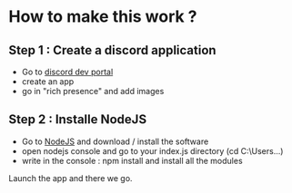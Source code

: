# How to make this work ?

## Step 1 : Create a discord application
  - Go to [discord dev portal](https://discord.com/developers/applications)
  - create an app
  - go in "rich presence" and add images

## Step 2 : Installe NodeJS
  - Go to [NodeJS](https://nodejs.org/) and download / install the software
  - open nodejs console and go to your index.js directory (cd C:\Users...)
  - write in the console : npm install <module> and install all the modules
  
Launch the app and there we go.
